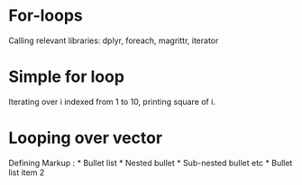 # For-loops
Calling relevant libraries: dplyr, foreach, magrittr, iterator
# Simple for loop
Iterating over i indexed from 1 to 10, printing square of i.
# Looping over vector
Defining 
Markup : * Bullet list
              * Nested bullet
                  * Sub-nested bullet etc
          * Bullet list item 2
